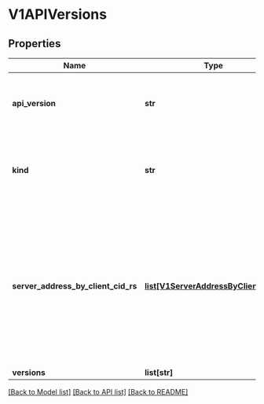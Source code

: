 # V1APIVersions

## Properties
Name | Type | Description | Notes
------------ | ------------- | ------------- | -------------
**api_version** | **str** | APIVersion defines the versioned schema of this representation of an object. Servers should convert recognized schemas to the latest internal value, and may reject unrecognized values. More info: https://git.k8s.io/community/contributors/devel/api-conventions.md#resources | [optional] 
**kind** | **str** | Kind is a string value representing the REST resource this object represents. Servers may infer this from the endpoint the openshift.openshift.client submits requests to. Cannot be updated. In CamelCase. More info: https://git.k8s.io/community/contributors/devel/api-conventions.md#types-kinds | [optional] 
**server_address_by_client_cid_rs** | [**list[V1ServerAddressByClientCIDR]**](V1ServerAddressByClientCIDR.md) | a map of openshift.openshift.client CIDR to server address that is serving this group. This is to help openshift.openshift.clients reach servers in the most network-efficient way possible. Clients can use the appropriate server address as per the CIDR that they match. In case of multiple matches, openshift.openshift.clients should use the longest matching CIDR. The server returns only those CIDRs that it thinks that the openshift.openshift.client can match. For example: the master will return an internal IP CIDR only, if the openshift.openshift.client reaches the server using an internal IP. Server looks at X-Forwarded-For header or X-Real-Ip header or request.RemoteAddr (in that order) to get the openshift.openshift.client IP. | 
**versions** | **list[str]** | versions are the api versions that are available. | 

[[Back to Model list]](../README.md#documentation-for-models) [[Back to API list]](../README.md#documentation-for-api-endpoints) [[Back to README]](../README.md)



